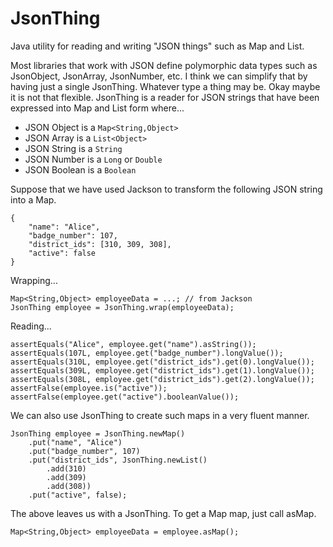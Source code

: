 # JsonThing

Java utility for reading and writing "JSON things" such as Map and List.

Most libraries that work with JSON define polymorphic data types such as
JsonObject, JsonArray, JsonNumber, etc.  I think we can simplify that by
having just a single JsonThing.  Whatever type a thing may be.  Okay
maybe it is not that flexible.  JsonThing is a reader for JSON strings
that have been expressed into Map and List form where...

- JSON Object is a `Map<String,Object>`
- JSON Array is a `List<Object>`
- JSON String is a `String`
- JSON Number is a `Long` or `Double`
- JSON Boolean is a `Boolean`

Suppose that we have used Jackson to transform the following JSON string
into a Map.

    {
        "name": "Alice",
        "badge_number": 107,
        "district_ids": [310, 309, 308],
        "active": false
    }

Wrapping...

    Map<String,Object> employeeData = ...; // from Jackson
    JsonThing employee = JsonThing.wrap(employeeData);

Reading...

    assertEquals("Alice", employee.get("name").asString());
    assertEquals(107L, employee.get("badge_number").longValue());
    assertEquals(310L, employee.get("district_ids").get(0).longValue());
    assertEquals(309L, employee.get("district_ids").get(1).longValue());
    assertEquals(308L, employee.get("district_ids").get(2).longValue());
    assertFalse(employee.is("active"));
    assertFalse(employee.get("active").booleanValue());

We can also use JsonThing to create such maps in a very fluent manner.

    JsonThing employee = JsonThing.newMap()
        .put("name", "Alice")
        .put("badge_number", 107)
        .put("district_ids", JsonThing.newList()
            .add(310)
            .add(309)
            .add(308))
        .put("active", false);

The above leaves us with a JsonThing. To get a Map map, just call asMap.

    Map<String,Object> employeeData = employee.asMap();
